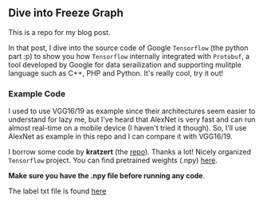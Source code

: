 ## Dive into Freeze Graph

This is a repo for my blog post.

In that post, I dive into the source code of Google `Tensorflow` (the python part :p) to show you how `Tensorflow` internally integrated with `Protobuf`, a tool developed by Google for data serailization and supporting mulitple language such as C++, PHP and Python. It's really cool, try it out!

### Example Code

I used to use VGG16/19 as example since their architectures seem easier to understand for lazy me, but I've heard that AlexNet is very fast and can run almost real-time on a mobile device (I haven't tried it though). So, I'll use AlexNet as example in this repo and I can compare it with VGG16/19.

I borrow some code by **kratzert** (the [repo](https://github.com/kratzert/finetune_alexnet_with_tensorflow/tree/5d751d62eb4d7149f4e3fd465febf8f07d4cea9d)). Thanks a lot! Nicely organized `Tensorflow` project. You can find pretrained weights (.npy) [here](http://www.cs.toronto.edu/~guerzhoy/tf_alexnet/bvlc_alexnet.npy). 

**Make sure you have the .npy file before running any code**.

The label txt file is found [here](https://gist.github.com/yrevar/942d3a0ac09ec9e5eb3a)

